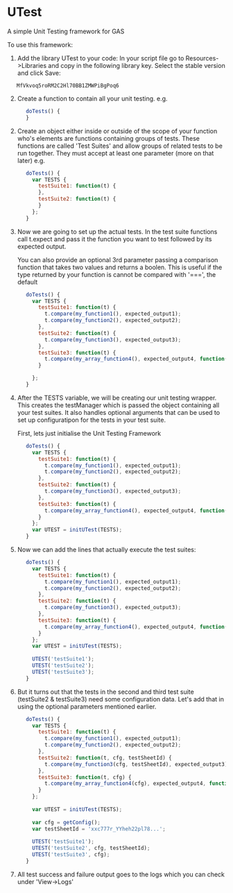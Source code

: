 # UTest
A simple Unit Testing framework for GAS

To use this framework:
1. Add the library UTest to your code:
   In your script file go to Resources->Libraries and copy in the following library key. Select the stable version and click Save: 
```   
   MfVkvoq5roRM2C2Hl70BB1ZMWPiBgPoq6
```
2. Create a function to contain all your unit testing. e.g.
```javascript
      doTests() {
      }
 ```
2. Create an object either inside or outside of the scope of your function who's elements are functions containing groups of tests.
  These functions are called 'Test Suites' and allow groups of related tests to be run together. 
  They must accept at least one parameter (more on that later) e.g.
```javascript
      doTests() {
        var TESTS {
          testSuite1: function(t) {
          },
          testSuite2: function(t) {
          }
        };
      }
``` 
3. Now we are going to set up the actual tests.
   In the test suite functions call t.expect and pass it the function you want to test followed by its expected output.  
   
   You can also provide an optional 3rd parameter passing a comparison function that takes two values and returns a boolen. This is useful if the type returned by your function is cannot be compared with '===', the default
```javascript 
      doTests() {
        var TESTS {
          testSuite1: function(t) {
            t.compare(my_function1(), expected_output1);
            t.compare(my_function2(), expected_output2);
          },
          testSuite2: function(t) {
            t.compare(my_function3(), expected_output3);
          },
          testSuite3: function(t) {
            t.compare(my_array_function4(), expected_output4, function(a,b) { return a.equals(b); });
          }

        };
      }
``` 
4. After the TESTS variable, we will be creating our unit testing wrapper. This creates the testManager which is passed the object containing all your test suites. It also handles optional arguments that can be used to set up configuratipon for the tests in your test suite.  

   First, lets just initialise the Unit Testing Framework
```javascript 
      doTests() {
        var TESTS {
          testSuite1: function(t) {
            t.compare(my_function1(), expected_output1);
            t.compare(my_function2(), expected_output2);
          },
          testSuite2: function(t) {
            t.compare(my_function3(), expected_output3);
          },
          testSuite3: function(t) {
            t.compare(my_array_function4(), expected_output4, function(a,b) { return a.equals(b); });
          }
        };
        var UTEST = initUTest(TESTS);
      }
``` 
  5. Now we can add the lines that actually execute the test suites:
```javascript 
      doTests() {
        var TESTS {
          testSuite1: function(t) {
            t.compare(my_function1(), expected_output1);
            t.compare(my_function2(), expected_output2);
          },
          testSuite2: function(t) {
            t.compare(my_function3(), expected_output3);
          },
          testSuite3: function(t) {
            t.compare(my_array_function4(), expected_output4, function(a,b) { return a.equals(b); });
          }
        };
        var UTEST = initUTest(TESTS);
 
        UTEST('testSuite1');
        UTEST('testSuite2');
        UTEST('testSuite3');
      }
``` 
  6. But it turns out that the tests in the second and third test suite (testSuite2 & testSuite3) need some configuration data. Let's add that in using the optional parameters mentioned earlier.
```javascript 
      doTests() {
        var TESTS {
          testSuite1: function(t) {
            t.compare(my_function1(), expected_output1);
            t.compare(my_function2(), expected_output2);
          },
          testSuite2: function(t, cfg, testSheetId) {
            t.compare(my_function3(cfg, testSheetId), expected_output3);
          },
          testSuite3: function(t, cfg) {
            t.compare(my_array_function4(cfg), expected_output4, function(a,b) { return a.equals(b); });
          }
        };
 
        var UTEST = initUTest(TESTS);
 
        var cfg = getConfig();
        var testSheetId = 'xxc777r_YYheh22pl78...';
 
        UTEST('testSuite1');
        UTEST('testSuite2', cfg, testSheetId);
        UTEST('testSuite3', cfg);
      }
``` 
  7. All test success and failure output goes to the logs which you can check under 'View->Logs'
 
 
